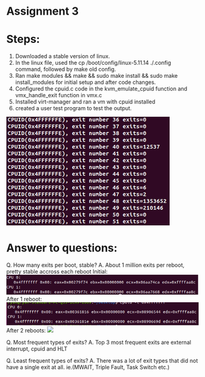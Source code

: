 # Assignment 3
# Steps:
1. Downloaded a stable version of linux.
2. In the linux file, used the cp /boot/config/linux-5.11.14 ./.config command, followed by make old config.
3. Ran make modules && make && sudo make install && sudo make install_modules for initial setup and after code changes.
4. Configured the cpuid.c code in the kvm_emulate_cpuid function and vmx_handle_exit function in vmx.c
5. Installed virt-manager and ran a vm with cpuid installed
6. created a user test program to test the output.

![](fe.png)

# Answer to questions:
Q. How many exits per boot, stable?
A. About 1 million exits per reboot, pretty stable accross each reboot
Initial:
![](before.png)
After 1 reboot:
![](after.png)
After 2 reboots:
![](after_after)

Q. Most frequent types of exits?
A. Top 3 most frequent exits are external interrupt, cpuid and HLT

Q. Least frequent types of exits?
A. There was a lot of exit types that did not have a single exit at all. ie.(MWAIT, Triple Fault, Task Switch etc.)
